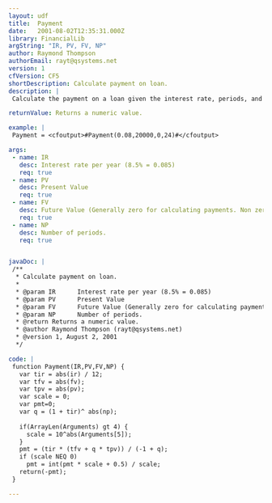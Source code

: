 ```yaml
---
layout: udf
title:  Payment
date:   2001-08-02T12:35:31.000Z
library: FinancialLib
argString: "IR, PV, FV, NP"
author: Raymond Thompson
authorEmail: rayt@qsystems.net
version: 1
cfVersion: CF5
shortDescription: Calculate payment on loan.
description: |
 Calculate the payment on a loan given the interest rate, periods, and present value. The value returned is negative since the payment represents a reduction in the account. To get the simple value, call Abs on the result.

returnValue: Returns a numeric value.

example: |
 Payment = <cfoutput>#Payment(0.08,20000,0,24)#</cfoutput>

args:
 - name: IR
   desc: Interest rate per year (8.5% = 0.085)
   req: true
 - name: PV
   desc: Present Value
   req: true
 - name: FV
   desc: Future Value (Generally zero for calculating payments. Non zero for pay down to ammount.)
   req: true
 - name: NP
   desc: Number of periods.
   req: true


javaDoc: |
 /**
  * Calculate payment on loan.
  * 
  * @param IR      Interest rate per year (8.5% = 0.085) 
  * @param PV      Present Value 
  * @param FV      Future Value (Generally zero for calculating payments. Non zero for pay down to ammount.) 
  * @param NP      Number of periods. 
  * @return Returns a numeric value. 
  * @author Raymond Thompson (rayt@qsystems.net) 
  * @version 1, August 2, 2001 
  */

code: |
 function Payment(IR,PV,FV,NP) {
   var tir = abs(ir) / 12;
   var tfv = abs(fv);
   var tpv = abs(pv);
   var scale = 0;
   var pmt=0;
   var q = (1 + tir)^ abs(np);
 
   if(ArrayLen(Arguments) gt 4) {
     scale = 10^abs(Arguments[5]);
   }
   pmt = (tir * (tfv + q * tpv)) / (-1 + q);
   if (scale NEQ 0)
     pmt = int(pmt * scale + 0.5) / scale;
   return(-pmt);
 }

---
```


